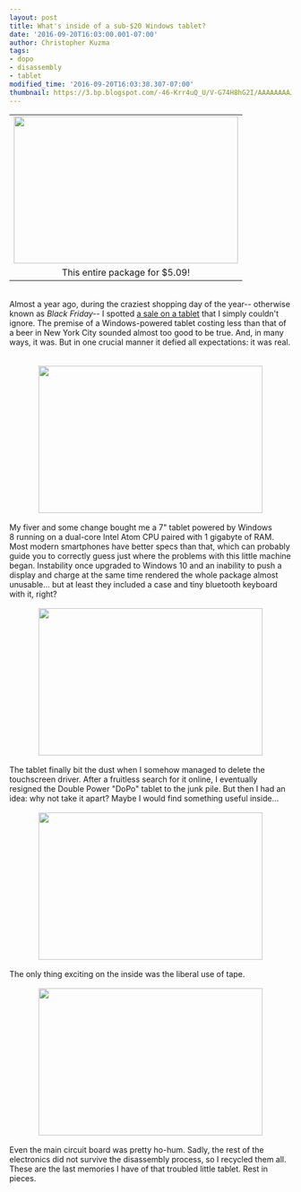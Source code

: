 ```yaml
---
layout: post
title: What's inside of a sub-$20 Windows tablet?
date: '2016-09-20T16:03:00.001-07:00'
author: Christopher Kuzma
tags:
- dopo
- disassembly
- tablet
modified_time: '2016-09-20T16:03:38.307-07:00'
thumbnail: https://3.bp.blogspot.com/-46-Krr4uQ_U/V-G74H8hG2I/AAAAAAAAJZg/jQWUcXv1ksw8rxVWuE7ZnDPibB8GfG1mQCLcB/s72-c/DSC_8836.JPG
---
```


<table align="center" cellpadding="0" cellspacing="0" class="tr-caption-container" style="margin-left: auto; margin-right: auto; text-align: center;"><tbody><tr><td style="text-align: center;"><a href="https://3.bp.blogspot.com/-46-Krr4uQ_U/V-G74H8hG2I/AAAAAAAAJZg/jQWUcXv1ksw8rxVWuE7ZnDPibB8GfG1mQCLcB/s1600/DSC_8836.JPG" imageanchor="1" style="margin-left: auto; margin-right: auto;"><img border="0" height="263" src="https://3.bp.blogspot.com/-46-Krr4uQ_U/V-G74H8hG2I/AAAAAAAAJZg/jQWUcXv1ksw8rxVWuE7ZnDPibB8GfG1mQCLcB/s400/DSC_8836.JPG" width="400" /></a></td></tr><tr><td class="tr-caption" style="text-align: center;">This entire package for $5.09!</td></tr></tbody></table><br />Almost a year ago, during the craziest shopping day of the year-- otherwise known as <i>Black Friday-</i>- I spotted <a href="http://slickdeals.net/f/8317923-double-power-7-windows-tablet-5-w-visa-checkout-70-rebate">a sale on a tablet</a> that I simply couldn't ignore. The premise of a Windows-powered tablet costing less than that of a beer in New York City sounded almost too good to be true. And, in many ways, it was. But in one crucial manner it defied all expectations: it was real.<br /><br /><a name='more'></a><br /><div class="separator" style="clear: both; text-align: center;"><a href="https://1.bp.blogspot.com/-ILygYwogGCk/V-G-1Z5fWCI/AAAAAAAAJZs/vE8Go_d_D7QT9kL7xmPA-Ufw0HMNxM-tgCLcB/s1600/DSC_8829.JPG" imageanchor="1" style="margin-left: 1em; margin-right: 1em;"><img border="0" height="263" src="https://1.bp.blogspot.com/-ILygYwogGCk/V-G-1Z5fWCI/AAAAAAAAJZs/vE8Go_d_D7QT9kL7xmPA-Ufw0HMNxM-tgCLcB/s400/DSC_8829.JPG" width="400" /></a></div><br />My fiver and some change bought me a 7" tablet powered by Windows 8&nbsp;running on&nbsp;a dual-core Intel Atom CPU paired with 1 gigabyte of RAM. Most modern smartphones have better specs than that, which can probably guide you to correctly guess just where the problems with this little machine began. Instability once upgraded to Windows 10 and an inability to push a display and charge at the same time rendered the whole package almost unusable... but at least they included a case and tiny bluetooth keyboard with it, right?<br /><br /><div class="separator" style="clear: both; text-align: center;"><a href="https://4.bp.blogspot.com/-PlKZBwW4OIg/V-G_HlvmsKI/AAAAAAAAJZw/VaQF3XfRu-0xs8RGt8ex6tkwybck0BoagCLcB/s1600/DSC_8831.JPG" imageanchor="1" style="margin-left: 1em; margin-right: 1em;"><img border="0" height="263" src="https://4.bp.blogspot.com/-PlKZBwW4OIg/V-G_HlvmsKI/AAAAAAAAJZw/VaQF3XfRu-0xs8RGt8ex6tkwybck0BoagCLcB/s400/DSC_8831.JPG" width="400" /></a></div><br />The tablet finally bit the dust when I somehow managed to delete the touchscreen driver. After a fruitless search for it online, I eventually resigned the Double Power "DoPo" tablet to the junk pile. But then I had an idea: why not take it apart? Maybe I would find something useful inside...<br /><br /><div class="separator" style="clear: both; text-align: center;"><a href="https://4.bp.blogspot.com/-HwHZJ5A7qSM/V-G_d41PWEI/AAAAAAAAJZ0/N3NjIdO8OCoYayCsEUGKmYnmTbGa6RTBwCLcB/s1600/DSC_8854.JPG" imageanchor="1" style="margin-left: 1em; margin-right: 1em;"><img border="0" height="263" src="https://4.bp.blogspot.com/-HwHZJ5A7qSM/V-G_d41PWEI/AAAAAAAAJZ0/N3NjIdO8OCoYayCsEUGKmYnmTbGa6RTBwCLcB/s400/DSC_8854.JPG" width="400" /></a></div><br />The only thing exciting on the inside was the liberal use of tape.<br /><br /><div class="separator" style="clear: both; text-align: center;"><a href="https://4.bp.blogspot.com/-DpfhhikxaN0/V-G_4BW8z8I/AAAAAAAAJZ4/c_jus2A020I6MkwaO3HRBPRM6UN3dWVJgCLcB/s1600/DSC_8858.JPG" imageanchor="1" style="margin-left: 1em; margin-right: 1em;"><img border="0" height="263" src="https://4.bp.blogspot.com/-DpfhhikxaN0/V-G_4BW8z8I/AAAAAAAAJZ4/c_jus2A020I6MkwaO3HRBPRM6UN3dWVJgCLcB/s400/DSC_8858.JPG" width="400" /></a></div><div><br /></div><div>Even the main circuit board was pretty ho-hum. Sadly, the rest of the electronics did not survive the disassembly process, so I recycled them all. These are the last memories I have of that troubled little tablet. Rest in pieces.</div><br />
